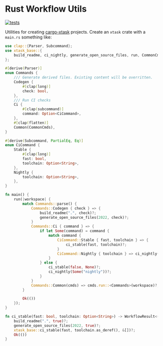 # Rust Workflow Utils

[![tests](https://github.com/simon-bourne/rust-project/actions/workflows/tests.yml/badge.svg)](https://github.com/simon-bourne/rust-project/actions/workflows/tests.yml)

Utilities for creating [cargo-xtask](https://github.com/matklad/cargo-xtask) projects. Create an `xtask` crate with a `main.rs` something like:

```rust
use clap::{Parser, Subcommand};
use xtask_base::{
    build_readme, ci_nightly, generate_open_source_files, run, CommonCmds, WorkflowResult,
};

#[derive(Parser)]
enum Commands {
    /// Generate derived files. Existing content will be overritten.
    Codegen {
        #[clap(long)]
        check: bool,
    },
    /// Run CI checks
    Ci {
        #[clap(subcommand)]
        command: Option<CiCommand>,
    },
    #[clap(flatten)]
    Common(CommonCmds),
}

#[derive(Subcommand, PartialEq, Eq)]
enum CiCommand {
    Stable {
        #[clap(long)]
        fast: bool,
        toolchain: Option<String>,
    },
    Nightly {
        toolchain: Option<String>,
    },
}

fn main() {
    run(|workspace| {
        match Commands::parse() {
            Commands::Codegen { check } => {
                build_readme(".", check)?;
                generate_open_source_files(2022, check)?;
            }
            Commands::Ci { command } => {
                if let Some(command) = command {
                    match command {
                        CiCommand::Stable { fast, toolchain } => {
                            ci_stable(fast, toolchain)?;
                        }
                        CiCommand::Nightly { toolchain } => ci_nightly(toolchain.as_deref())?,
                    }
                } else {
                    ci_stable(false, None)?;
                    ci_nightly(Some("nightly"))?;
                }
            }
            Commands::Common(cmds) => cmds.run::<Commands>(workspace)?,
        }

        Ok(())
    });
}

fn ci_stable(fast: bool, toolchain: Option<String>) -> WorkflowResult<()> {
    build_readme(".", true)?;
    generate_open_source_files(2022, true)?;
    xtask_base::ci_stable(fast, toolchain.as_deref(), &[])?;
    Ok(())
}

```
